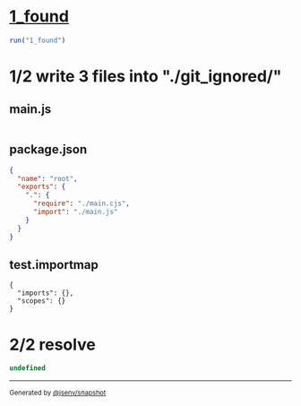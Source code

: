# [1_found](../../entry_point_file_not_found.test.mjs#L25)

```js
run("1_found")
```

# 1/2 write 3 files into "./git_ignored/"

## main.js
```js

```

## package.json
```json
{
  "name": "root",
  "exports": {
    ".": {
      "require": "./main.cjs",
      "import": "./main.js"
    }
  }
}
```

## test.importmap
```importmap
{
  "imports": {},
  "scopes": {}
}
```

# 2/2 resolve

```js
undefined
```

---

<sub>
  Generated by <a href="https://github.com/jsenv/core/tree/main/packages/independent/snapshot">@jsenv/snapshot</a>
</sub>
